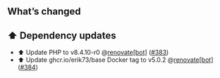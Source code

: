 ## What’s changed

## ⬆️ Dependency updates

- ⬆️ Update PHP to v8.4.10-r0 @[renovate[bot]](https://github.com/apps/renovate) ([#383](https://github.com/erik73/addon-mail/pull/383))
- ⬆️ Update ghcr.io/erik73/base Docker tag to v5.0.2 @[renovate[bot]](https://github.com/apps/renovate) ([#384](https://github.com/erik73/addon-mail/pull/384))
